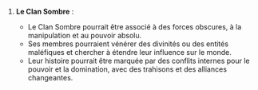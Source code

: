 1. **Le Clan Sombre** :
    
    - Le Clan Sombre pourrait être associé à des forces obscures, à la manipulation et au pouvoir absolu.
    - Ses membres pourraient vénérer des divinités ou des entités maléfiques et chercher à étendre leur influence sur le monde.
    - Leur histoire pourrait être marquée par des conflits internes pour le pouvoir et la domination, avec des trahisons et des alliances changeantes.